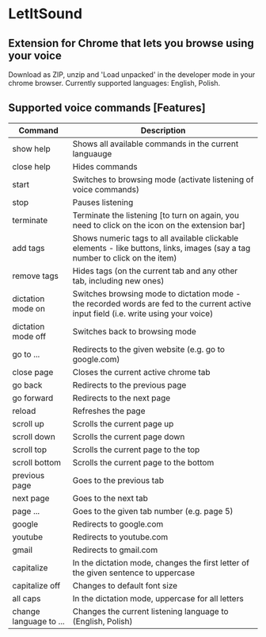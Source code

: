 # LetItSound

## Extension for Chrome that lets you browse using your voice

Download as ZIP, unzip and 'Load unpacked' in the developer mode in your chrome browser.
Currently supported languages: English, Polish.

## Supported voice commands [Features]

| Command | Description |
| ------ | ------ |
| show help | Shows all available commands in the current languauge |
| close help | Hides commands |
| start | Switches to browsing mode (activate listening  of voice commands) |
| stop | Pauses listening |
| terminate | Terminate the listening [to turn on again, you need to click on the icon on the extension bar] |
| add tags | Shows numeric tags to all available clickable elements - like buttons, links, images (say a tag number to click on the item) |
| remove tags | Hides tags (on the current tab and any other tab, including new ones) |
| dictation mode on | Switches browsing mode to dictation mode - the recorded words are fed to the current active input field (i.e. write using your voice) |
| dictation mode off | Switches back to browsing mode |
| go to ... | Redirects to the given website (e.g. go to google.com) |
| close page | Closes the current active chrome tab |
| go back | Redirects to the previous page |
| go forward | Redirects to the next page |
| reload | Refreshes the page |
| scroll up | Scrolls the current page up |
| scroll down | Scrolls the current page down |
| scroll top | Scrolls the current page to the top |
| scroll bottom | Scrolls the current page to the bottom |
| previous page | Goes to the previous tab |
| next page | Goes to the next tab |
| page ... | Goes to the given tab number (e.g. page 5) |
| google | Redirects to google.com |
| youtube | Redirects to youtube.com |
| gmail | Redirects to gmail.com |
| capitalize | In the dictation mode, changes the first letter of the given sentence to uppercase |
| capitalize off | Changes to default font size |
| all caps | In the dictation mode, uppercase for all letters |
| change language to ... | Changes the current listening language to (English, Polish) |